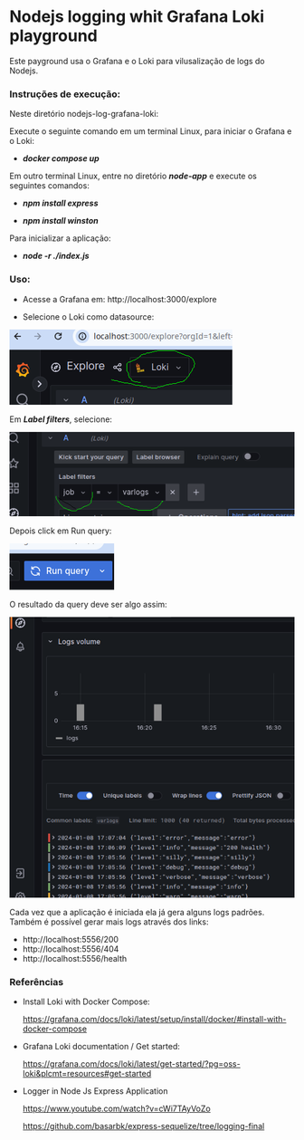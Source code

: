 # Nodejs logging whit Grafana Loki playground

Este payground usa o Grafana e o Loki para vilusalização de logs do Nodejs.

### Instruções de execução:

Neste diretório nodejs-log-grafana-loki:

Execute o seguinte comando em um terminal Linux, para iniciar o Grafana e o Loki:

* **_docker compose up_**

Em outro terminal Linux, entre no diretório ***node-app*** e execute os seguintes comandos:

* **_npm install express_**

* **_npm install winston_**

Para inicializar a aplicação:

* **_node -r ./index.js_**



### Uso:

* Acesse a Grafana em: http://localhost:3000/explore

* Selecione o Loki como datasource: 

![img.png](readme-images/img.png)

Em ***Label filters***, selecione:

![img_1.png](readme-images/img_1.png)

Depois click em Run query:

![img_2.png](readme-images/img_2.png)

O resultado da query deve ser algo assim:

![img_3.png](readme-images/img_3.png)


Cada vez que a aplicação é iniciada ela já gera alguns logs padrões.
Também é possível gerar mais logs através dos links:

*  http://localhost:5556/200
*  http://localhost:5556/404
*  http://localhost:5556/health



### Referências

* Install Loki with Docker Compose: 

  https://grafana.com/docs/loki/latest/setup/install/docker/#install-with-docker-compose


* Grafana Loki documentation / Get started:

  https://grafana.com/docs/loki/latest/get-started/?pg=oss-loki&plcmt=resources#get-started


* Logger in Node Js Express Application

  https://www.youtube.com/watch?v=cWi7TAyVoZo

  https://github.com/basarbk/express-sequelize/tree/logging-final
